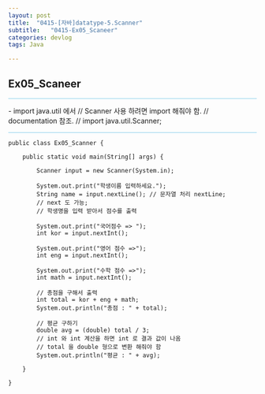 ```yaml
---
layout: post
title:  "0415-[자바]datatype-5.Scanner"
subtitle:   "0415-Ex05_Scaneer"
categories: devlog
tags: Java

---
```


## Ex05_Scaneer

<hr style="height: 1px; background: skyblue; "/>

<p>
- import java.util 에서
					// Scanner 사용 하려면 import 해줘야 함.
					// documentation 참조.
					// import java.util.Scanner;

<hr style="height: 1px; background: skyblue; "/>

~~~
public class Ex05_Scanner {

	public static void main(String[] args) {

		Scanner input = new Scanner(System.in);

		System.out.print("학생이름 입력하세요.");
		String name = input.nextLine(); // 문자열 처리 nextLine;
		// next 도 가능;
		// 학생명을 입력 받아서 점수를 출력

		System.out.print("국어점수 => ");
		int kor = input.nextInt();

		System.out.print("영어 점수 =>");
		int eng = input.nextInt();

		System.out.print("수학 점수 =>");
		int math = input.nextInt();

		// 총점을 구해서 출력
		int total = kor + eng + math;
		System.out.println("총점 : " + total);

		// 평균 구하기
		double avg = (double) total / 3;
	  	// int 와 int 계산을 하면 int 로 결과 값이 나옴
		// total 을 double 형으로 변환 해줘야 함
		System.out.println("평균 : " + avg);

	}

}
~~~
